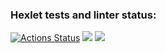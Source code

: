 ### Hexlet tests and linter status:
[![Actions Status](https://github.com/NowUKnow1/java-project-71/workflows/hexlet-check/badge.svg)](https://github.com/NowUKnow1/java-project-71/actions)
<a href="https://codeclimate.com/github/NowUKnow1/java-project-71/maintainability"><img src="https://api.codeclimate.com/v1/badges/9f7c0e91b893e78f6275/maintainability" /></a>
<a href="https://codeclimate.com/github/NowUKnow1/java-project-71/test_coverage"><img src="https://api.codeclimate.com/v1/badges/9f7c0e91b893e78f6275/test_coverage" /></a>
